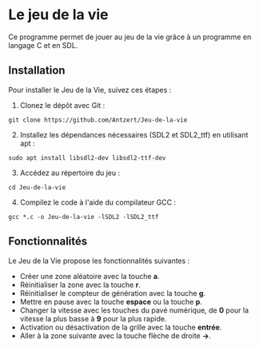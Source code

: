 # Le jeu de la vie

Ce programme permet de jouer au jeu de la vie grâce à un programme en langage C et en SDL.

## Installation

Pour installer le Jeu de la Vie, suivez ces étapes :

1. Clonez le dépôt avec Git :

```
git clone https://github.com/Antzert/Jeu-de-la-vie
```

2. Installez les dépendances nécessaires (SDL2 et SDL2_ttf) en utilisant apt :

```
sudo apt install libsdl2-dev libsdl2-ttf-dev
```

3. Accédez au répertoire du jeu :

```
cd Jeu-de-la-vie
```

4. Compilez le code à l'aide du compilateur GCC :

```
gcc *.c -o Jeu-de-la-vie -lSDL2 -lSDL2_ttf
```

## Fonctionnalités

Le Jeu de la Vie propose les fonctionnalités suivantes :

- Créer une zone aléatoire avec la touche **a**.
- Réinitialiser la zone avec la touche **r**.
- Réinitialiser le compteur de génération avec la touche **g**.
- Mettre en pause avec la touche **espace** ou la touche **p**.
- Changer la vitesse avec les touches du pavé numérique, de **0** pour la vitesse la plus basse à **9** pour la plus rapide.
- Activation ou désactivation de la grille avec la touche **entrée**.
- Aller à la zone suivante avec la touche flèche de droite **->**.
